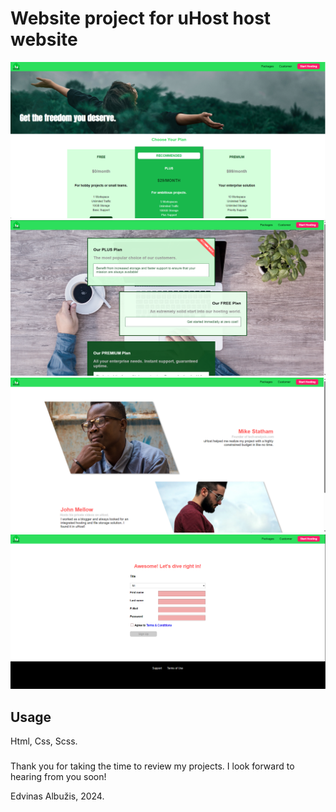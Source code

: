 # Website project for uHost host website

![Alt text](img/screen1.png "Section1")
![Alt text](img/screen2.png "Section2")
![Alt text](img/screen3.png "Section3")
![Alt text](img/screen4.png "Section4")

## Usage

Html, Css, Scss.

###

Thank you for taking the time to review my projects. I look forward to hearing from you soon!

Edvinas Albužis, 2024.
